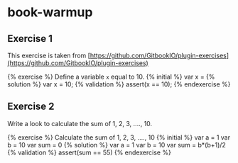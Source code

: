 # book-warmup

## Exercise 1

This exercise is taken from [https://github.com/GitbookIO/plugin-exercises](https://github.com/GitbookIO/plugin-exercises)

{% exercise %}
Define a variable `x` equal to 10.
{% initial %}
var x =
{% solution %}
var x = 10;
{% validation %}
assert(x == 10);
{% endexercise %}


## Exercise 2

Write a look to calculate the sum of 1, 2, 3, ...., 10.

{% exercise %}
Calculate the sum of 1, 2, 3, ...., 10
{% initial %}
var a = 1
var b = 10
var sum = 0
{% solution %}
var a = 1
var b = 10
var sum = b*(b+1)/2
{% validation %}
assert(sum == 55)
{% endexercise %}

